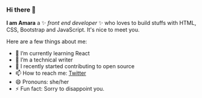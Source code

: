 ### Hi there 👋

**I am Amara** a ✨ _front end developer_ ✨ who loves to build stuffs with HTML, CSS, Bootstrap and JavaScript. It's nice to meet you.

Here are a few things about me:
- 🌱 I’m currently learning React
- 👯 I’m a technical writer
- 🤔 I recently started contributing to open source
- 📫 How to reach me: [Twitter](https://twitter.com/msamarachukwu)
- 😄 Pronouns: she/her
- ⚡ Fun fact: Sorry to disappoint you.

